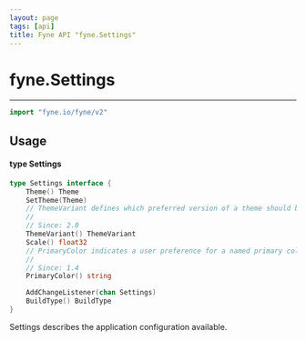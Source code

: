 ```yaml
---
layout: page
tags: [api]
title: Fyne API "fyne.Settings"
---
```


# fyne.Settings
---
```go
import "fyne.io/fyne/v2"
```

## Usage

#### type Settings

```go
type Settings interface {
	Theme() Theme
	SetTheme(Theme)
	// ThemeVariant defines which preferred version of a theme should be used (i.e. light or dark)
	//
	// Since: 2.0
	ThemeVariant() ThemeVariant
	Scale() float32
	// PrimaryColor indicates a user preference for a named primary color
	//
	// Since: 1.4
	PrimaryColor() string

	AddChangeListener(chan Settings)
	BuildType() BuildType
}
```

Settings describes the application configuration available.
